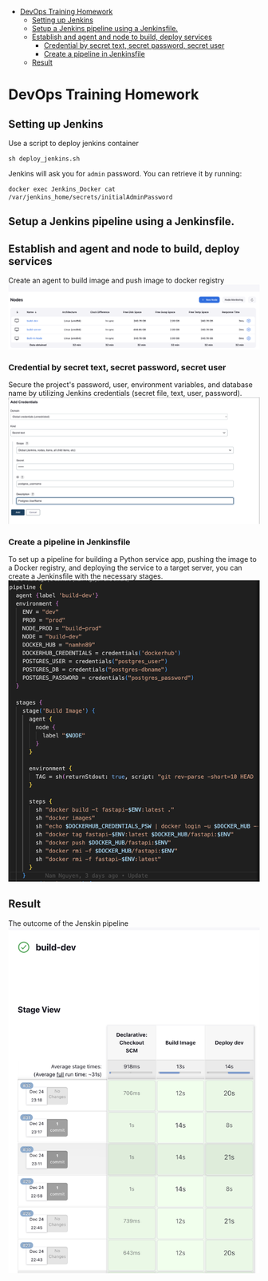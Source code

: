 - [DevOps Training Homework](#devops-training-homework)
  - [Setting up Jenkins](#setting-up-jenkins)
  - [Setup a Jenkins pipeline using a Jenkinsfile.](#setup-a-jenkins-pipeline-using-a-jenkinsfile)
  - [Establish and agent and node to build, deploy services](#establish-and-agent-and-node-to-build-deploy-services)
    - [Credential by secret text, secret password, secret user](#credential-by-secret-text-secret-password-secret-user)
    - [Create a pipeline in Jenkinsfile](#create-a-pipeline-in-jenkinsfile)
  - [Result](#result)
# DevOps Training Homework
## Setting up Jenkins
Use a script to deploy jenkins container
```
sh deploy_jenkins.sh
```
Jenkins will ask you for `admin` password. You can retrieve it by running:
```
docker exec Jenkins_Docker cat /var/jenkins_home/secrets/initialAdminPassword
```
## Setup a Jenkins pipeline using a Jenkinsfile.
## Establish and agent and node to build, deploy services
Create an agent to build image and push image to docker registry
![agent](./images/agent.png)
### Credential by secret text, secret password, secret user
Secure the project's password, user, environment variables, and database name by utilizing Jenkins credentials (secret file, text, user, password).
![credential](./images/credential.png)

### Create a pipeline in Jenkinsfile
To set up a pipeline for building a Python service app, pushing the image to a Docker registry, and deploying the service to a target server, you can create a Jenkinsfile with the necessary stages.
![jenkins](./images/jenkins.png)

## Result
The outcome of the Jenskin pipeline
![result](./images/result.png)
